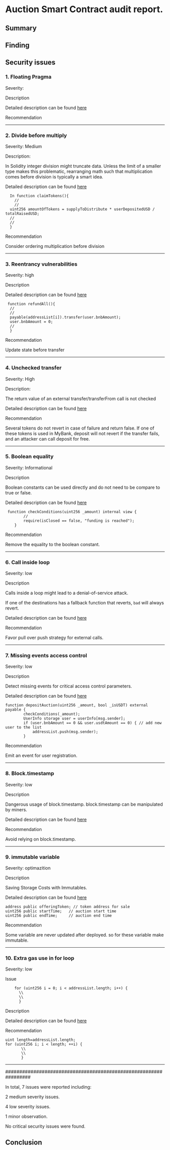 # Auction Smart Contract audit report.

## Summary

## Finding

## Security issues

### 1. Floating Pragma
Severity: 


Description

Detailed description can be found [here](https://swcregistry.io/docs/SWC-103)


Recommendation

---------------------

### 2. Divide before multiply
Severity: Medium


Description:

 In Solidity integer division might truncate data. Unless the limit of a smaller type makes this problematic, rearranging math such that multiplication comes before division is typically a smart idea.

Detailed description can be found [here](https://github.com/crytic/slither/wiki/Detector-Documentation#divide-before-multiply)

      In function claimTokens(){
        //
        //
      uint256 amountOfTokens = supplyToDistribute * userDepositedUSD / totalRaisedUSD;
      //
      //
      }


Recommendation

Consider ordering multiplication before division

------------------------------

### 3. Reentrancy vulnerabilities
Severity: high


Description

Detailed description can be found [here](https://swcregistry.io/docs/SWC-107)

     function refundAll(){
      //
      //
      payable(addressList[i]).transfer(user.bnbAmount);
      user.bnbAmount = 0;
      //
      }
        



Recommendation

Update state before transfer

-------------------------
### 4. Unchecked transfer
Severity: High 


Description:

The return value of an external transfer/transferFrom call is not checked

Detailed description can be found [here](https://github.com/crytic/slither/wiki/Detector-Documentation#unchecked-transfer)

   
      
      

Recommendation
  
  Several tokens do not revert in case of failure and return false. If one of these tokens is used in MyBank, deposit will not revert if the transfer fails, and an attacker can call deposit for free.


---------------------------

### 5. Boolean equality
Severity: Informational


Description

Boolean constants can be used directly and do not need to be compare to true or false.

Detailed description can be found [here](https://swcregistry.io/docs/SWC-103)


     function checkConditions(uint256 _amount) internal view {
            //
            require(isClosed == false, "funding is reached");
        }

Recommendation

Remove the equality to the boolean constant.

--------------------


### 6. Call inside loop
Severity: low


Description

Calls inside a loop might lead to a denial-of-service attack.

If one of the destinations has a fallback function that reverts, `bad` will always revert.

Detailed description can be found [here](https://swcregistry.io/docs/SWC-103)


Recommendation

Favor pull over push strategy for external calls.

------------------------------

### 7. Missing events access control
Severity: low


Description

Detect missing events for critical access control parameters.

Detailed description can be found [here](https://swcregistry.io/docs/SWC-103)

    function depositAuction(uint256 _amount, bool _isUSDT) external payable {
            checkConditions(_amount);
            UserInfo storage user = userInfo[msg.sender];
            if (user.bnbAmount == 0 && user.usdtAmount == 0) { // add new user to the list
                addressList.push(msg.sender);
            }




Recommendation

Emit an event for user registration.


----------------

### 8. Block.timestamp
Severity: low

Description

Dangerous usage of block.timestamp. block.timestamp can be manipulated by miners.



Detailed description can be found [here](https://swcregistry.io/docs/SWC-103)


Recommendation

Avoid relying on block.timestamp.

--------------

### 9. immutable variable
Severity: optimazition


Description

Saving Storage Costs with Immutables.


Detailed description can be found [here](https://blog.soliditylang.org/2020/05/13/immutable-keyword/)

    address public offeringToken; // token address for sale
    uint256 public startTime;   // auction start time
    uint256 public endTime;     // auction end time


Recommendation

Some variable are never updated after deployed. so for these variable make immutable.

--------------------------

### 10. Extra gas use in for loop
Severity: low

Issue

        for (uint256 i = 0; i < addressList.length; i++) {
          \\
          \\
          }


Description

Detailed description can be found [here]([https://swcregistry.io/docs/SWC-103](https://hackmd.io/@totomanov/gas-optimization-loops))


Recommendation

    uint length=addressList.length;
    for (uint256 i; i < length; ++i) {
           \\
           \\
           }

------------------------------------------





#################################################################



In total, 7 issues were reported including:

2 medium severity issues.

4 low severity issues.

1 minor observation.

No critical security issues were found.


## Conclusion
